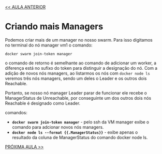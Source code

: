 [<< AULA ANTERIOR](https://github.com/pvreboucas/docker-swarm-orquestrador/blob/aula-03/aulas/03-como-fazer-backup-do-swarm.md)

# Criando mais Managers

Podemos criar mais de um manager no nosso swarm. Para isso digitamos no terminal do nó manager vm1 o comando:

```docker swarm join-token manager```

o comando de retorno é semelhante ao comando de adicionar um worker, a diferença está no sufixo do token para distinguir a designação do nó.
Com a adição de novos nós managers, ao listarmos os nós com ```docker node ls``` veremos três nós managers, sendo um deles o Leader e os outros dois Reachable.

Portanto, se nosso nó manager Leader parar de funcionar ele recebe o ManagerStatus de Unreachable, 
por conseguinte um dos outros dois nós Reachable é designado como Leader.

comandos:

* __```docker swarm join-token manager```__ - pelo ssh da VM manager exibe o comando para adcionar novos nós managers.
* __```docker node ls --format {{.ManagerStatus}}```__ - exibe apenas o resultado da coluna de ManagerStatus do comando docker node ls.


[PRÓXIMA AULA >>](https://github.com/pvreboucas/docker-swarm-orquestrador/blob/aula-03/aulas/07-algoritmo-de-consenso-raft.md)
